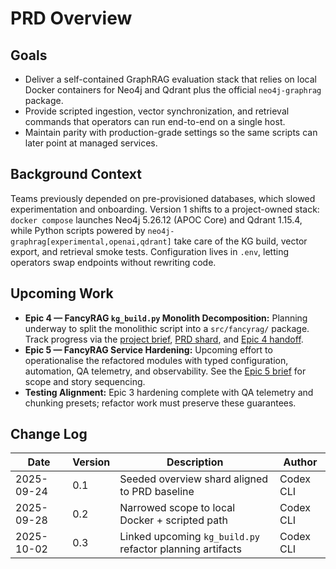 # PRD Overview

## Goals
- Deliver a self-contained GraphRAG evaluation stack that relies on local Docker containers for Neo4j and Qdrant plus the official `neo4j-graphrag` package.
- Provide scripted ingestion, vector synchronization, and retrieval commands that operators can run end-to-end on a single host.
- Maintain parity with production-grade settings so the same scripts can later point at managed services.

## Background Context
Teams previously depended on pre-provisioned databases, which slowed experimentation and onboarding. Version 1 shifts to a project-owned stack: `docker compose` launches Neo4j 5.26.12 (APOC Core) and Qdrant 1.15.4, while Python scripts powered by `neo4j-graphrag[experimental,openai,qdrant]` take care of the KG build, vector export, and retrieval smoke tests. Configuration lives in `.env`, letting operators swap endpoints without rewriting code.

## Upcoming Work
- **Epic 4 — FancyRAG `kg_build.py` Monolith Decomposition:** Planning underway to split the monolithic script into a `src/fancyrag/` package. Track progress via the [project brief](projects/fancyrag-kg-build-refactor/project-brief.md), [PRD shard](projects/fancyrag-kg-build-refactor/prd.md), and [Epic 4 handoff](../bmad/focused-epics/kg-build-refactor/epic.md).
- **Epic 5 — FancyRAG Service Hardening:** Upcoming effort to operationalise the refactored modules with typed configuration, automation, QA telemetry, and observability. See the [Epic 5 brief](../bmad/focused-epics/fancyrag-service-hardening/epic.md) for scope and story sequencing.
- **Testing Alignment:** Epic 3 hardening complete with QA telemetry and chunking presets; refactor work must preserve these guarantees.

## Change Log
| Date       | Version | Description                                       | Author    |
|------------|---------|---------------------------------------------------|-----------|
| 2025-09-24 | 0.1     | Seeded overview shard aligned to PRD baseline    | Codex CLI |
| 2025-09-28 | 0.2     | Narrowed scope to local Docker + scripted path   | Codex CLI |
| 2025-10-02 | 0.3     | Linked upcoming `kg_build.py` refactor planning artifacts | Codex CLI |
